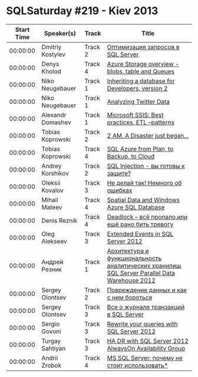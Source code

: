 # SQLSaturday #219 - Kiev 2013
Start Time|Speaker(s)|Track|Title
---|---|---|---
00:00:00|Dmitriy Kostylev|Track 2|[Оптимизация запросов в SQL Server](13055.md)
00:00:00|Denys Kholod|Track 4|[Azure Storage overview - blobs, table and Queues](13185.md)
00:00:00|Niko Neugebauer|Track 1|[Inheriting a database for Developers, version 2](15387.md)
00:00:00|Niko Neugebauer|Track 1|[Analyzing Twitter Data](15388.md)
00:00:00|Alexandr Domashev|Track 1|[Microsoft SSIS: Best practices, ETL –patterns](15431.md)
00:00:00|Tobias Koprowski|Track 2|[2 AM. A Disaster just began...](18708.md)
00:00:00|Tobias Koprowski|Track 4|[SQL Azure from Plan, to Backup, to Cloud ](18710.md)
00:00:00|Andrey Korshikov|Track 2|[SQL Injection - вы готовы к защите?](18824.md)
00:00:00|Oleksii Kovalov|Track 3|[Не делай так! Немного об ошибках](19177.md)
00:00:00|Mihail Mateev|Track 4|[Spatial Data and Windows Azure SQL Database](20290.md)
00:00:00|Denis Reznik|Track 4|[Deadlock – всё пропало,или ещё рано бить тревогу](20729.md)
00:00:00|Oleg Alekseev|Track 3|[Extended Events in SQL Server 2012](21577.md)
00:00:00|Андрей Резник|Track 1|[Архитектура и функциональность аналитических хранилищ SQL Server Parallel Data Warehouse 2012](22321.md)
00:00:00|Sergey Olontsev|Track 2|[Повреждение данных и как с ним бороться](24359.md)
00:00:00|Sergey Olontsev|Track 3|[Все о журнале транзакций в SQL Server](24360.md)
00:00:00|Sergio Govoni|Track 3|[Rewrite your queries with SQL Server 2012](24387.md)
00:00:00|Turgay Sahtiyan|Track 3|[HA  DR with SQL Server 2012 AlwaysOn Availability Group](27162.md)
00:00:00|Andrii Zrobok|Track 4|[MS SQL Server: почему не стоит использовать*](9493.md)
